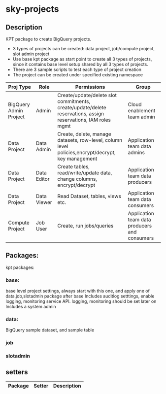 # sky-projects

## Description
KPT package to create BigQuery projects.

* 3 types of projects can  be created: data project, job/compute project, slot admin project
* Use base kpt package as start point to create all 3 types of projects, since it contains base level setup shared by all 3 types of projects. 
* There are 3 sample scripts to test each type of project creation
* The project can be created under specified existing namespace

| Proj Type     | Role | Permissions | Group |
| ---        |    ----   | ----   | ----   | 
|BigQuery Admin Project  | Admin   |Create/update/delete slot commitments, create/update/delete reservations, assign reservations, IAM roles mgmt |Cloud enablement team admin  | 
|Data Project  | Data Admin |Create, delete, manage datasets, row-level, column level policies,encrypt/decrypt, key management  | Application team data admins   |
|Data Project  |Data Editor  |Create tables, read/write/update data, change columns, encrypt/decrypt  |Application team data producers  |
|Data Project  | Data Viewer   |Read Dataset, tables, views etc.  |Application team data consumers |
|Compute Project  |Job User |Create, run jobs/queries   |Application team data producers and consumers |

## Packages:
kpt packages:
### base: 
base level project settings, always start with this one, and apply one of data,job,slotadmin package after base
Includes auditlog setttings, enable logging, monitoring service API. logging, monitoring should be set later on
Includes a system admin
### data:
BigQuery sample dataset, and sample table
### job

### slotadmin

## setters
| Package     | Setter | Description |
| ---        |    ----   | ----   |




